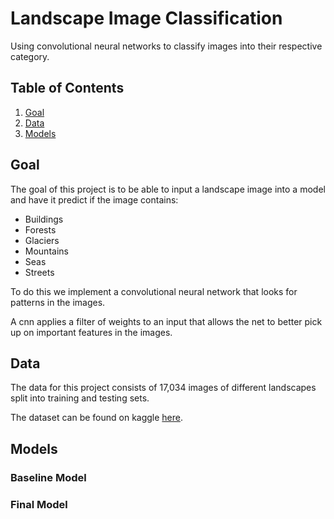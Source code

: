 # Landscape Image Classification
  Using convolutional neural networks to classify images into their respective category.
## Table of Contents
  1. [Goal](https://github.com/Joshua-Hill-Science/Landscapes/blob/main/README.md#goal)
  2. [Data](https://github.com/Joshua-Hill-Science/Landscapes/blob/main/README.md#Data)
  3. [Models](https://github.com/Joshua-Hill-Science/Landscapes/blob/main/README.md#Models)
## Goal
The goal of this project is to be able to input a landscape image into a model and have it predict if the image contains:
* Buildings
* Forests
* Glaciers
* Mountains
* Seas
* Streets
  
 To do this we implement a convolutional neural network that looks for patterns in the images. 
 

 A cnn applies a filter of weights to an input that allows the net to better pick up on important features in the images. 
 
 
 
 ## Data
 The data for this project consists of 17,034 images of different landscapes split into training and testing sets. 
 
 The dataset can be found on kaggle [here](https://www.kaggle.com/puneet6060/intel-image-classification).
 
 ## Models
 
 ### Baseline Model
 
 ### Final Model
 
 
